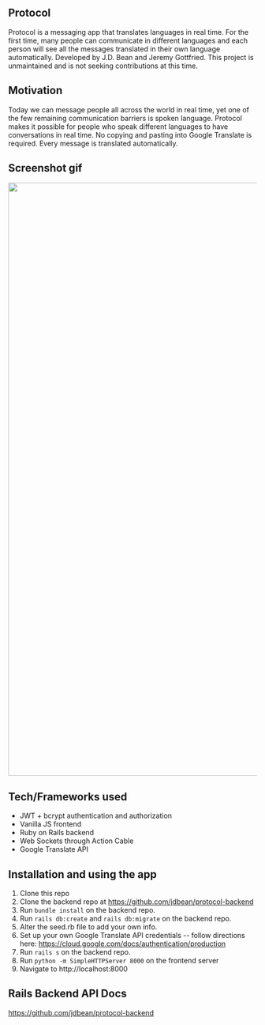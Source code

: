 ## Protocol 
Protocol is a messaging app that translates languages in real time. For the first time, many people can communicate in different 
languages and each person will see all the messages translated in their own language automatically. 
Developed by J.D. Bean and Jeremy Gottfried. This project is unmaintained and is not seeking contributions at this time.

## Motivation 
Today we can message people all across the world in real time, yet one of the few remaining communication barriers
is spoken language. Protocol makes it possible for people who speak different languages to have conversations in real time. 
No copying and pasting into Google Translate is required. Every message is translated automatically.

## Screenshot gif 
<img src='https://github.com/jdbean/protocol-frontend/blob/master/Protocol.gif' width=1200>

## Tech/Frameworks used
- JWT + bcrypt authentication and authorization
- Vanilla JS frontend
- Ruby on Rails backend
- Web Sockets through Action Cable
- Google Translate API 

## Installation and using the app

1. Clone this repo 
2. Clone the backend repo at https://github.com/jdbean/protocol-backend
3. Run `bundle install` on the backend repo. 
4. Run `rails db:create` and `rails db:migrate` on the backend repo. 
5. Alter the seed.rb file to add your own info. 
5. Set up your own Google Translate API credentials -- follow directions here: https://cloud.google.com/docs/authentication/production
6. Run `rails s` on the backend repo. 
7. Run `python -m SimpleHTTPServer 8000` on the frontend server
8. Navigate to http://localhost:8000

## Rails Backend API Docs 
https://github.com/jdbean/protocol-backend

